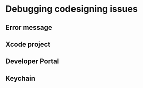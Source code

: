# Debugging codesigning issues

## Error message

## Xcode project

## Developer Portal

## Keychain
